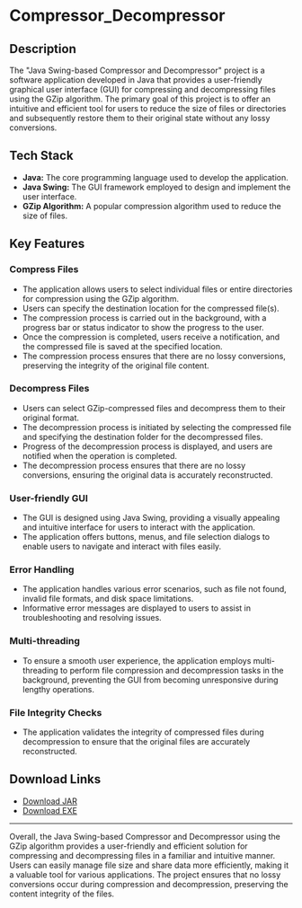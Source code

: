 # Compressor_Decompressor

## Description

The "Java Swing-based Compressor and Decompressor" project is a software application developed in Java that provides a user-friendly graphical user interface (GUI) for compressing and decompressing files using the GZip algorithm. The primary goal of this project is to offer an intuitive and efficient tool for users to reduce the size of files or directories and subsequently restore them to their original state without any lossy conversions.

## Tech Stack

- **Java:** The core programming language used to develop the application.
- **Java Swing:** The GUI framework employed to design and implement the user interface.
- **GZip Algorithm:** A popular compression algorithm used to reduce the size of files.

## Key Features

### Compress Files

- The application allows users to select individual files or entire directories for compression using the GZip algorithm.
- Users can specify the destination location for the compressed file(s).
- The compression process is carried out in the background, with a progress bar or status indicator to show the progress to the user.
- Once the compression is completed, users receive a notification, and the compressed file is saved at the specified location.
- The compression process ensures that there are no lossy conversions, preserving the integrity of the original file content.

### Decompress Files

- Users can select GZip-compressed files and decompress them to their original format.
- The decompression process is initiated by selecting the compressed file and specifying the destination folder for the decompressed files.
- Progress of the decompression process is displayed, and users are notified when the operation is completed.
- The decompression process ensures that there are no lossy conversions, ensuring the original data is accurately reconstructed.

### User-friendly GUI

- The GUI is designed using Java Swing, providing a visually appealing and intuitive interface for users to interact with the application.
- The application offers buttons, menus, and file selection dialogs to enable users to navigate and interact with files easily.

### Error Handling

- The application handles various error scenarios, such as file not found, invalid file formats, and disk space limitations.
- Informative error messages are displayed to users to assist in troubleshooting and resolving issues.

### Multi-threading

- To ensure a smooth user experience, the application employs multi-threading to perform file compression and decompression tasks in the background, preventing the GUI from becoming unresponsive during lengthy operations.

### File Integrity Checks

- The application validates the integrity of compressed files during decompression to ensure that the original files are accurately reconstructed.

## Download Links

- [Download JAR](https://github.com/Anurag-996/Compressor_Decompressor/raw/main/CompressorDecompressor.jar)
- [Download EXE](https://github.com/Anurag-996/Compressor_Decompressor/raw/main/Compressor_Decompressor.exe)

---

Overall, the Java Swing-based Compressor and Decompressor using the GZip algorithm provides a user-friendly and efficient solution for compressing and decompressing files in a familiar and intuitive manner. Users can easily manage file size and share data more efficiently, making it a valuable tool for various applications. The project ensures that no lossy conversions occur during compression and decompression, preserving the content integrity of the files.
